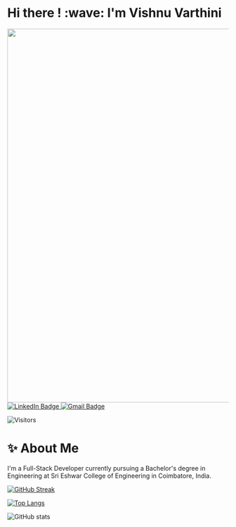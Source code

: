 

<h1>
  Hi there ! :wave: I'm Vishnu Varthini
  <!--<img src="https://media.giphy.com/media/v1.Y2lkPTc5MGI3NjExaDI5N2EzZ3h1Zzl6YXNwYjhsYnEzbzB0bXVtM2xvdzZjOGg0dHA4OSZlcD12MV9pbnRlcm5hbF9naWZfYnlfaWQmY3Q9Zw/MPxg9U887PS0B8XT4J/giphy.gif" width="35"/>--

  <!--<img src="https://media.giphy.com/media/l3q2GDh3wQqVWSiGY/giphy.gif?cid=ecf05e477orccrqspl1os6onwnmixzspd0kgcp2j35u2u8rt&ep=v1_gifs_search&rid=giphy.gif&ct=g" width="35"/>

  <img src="https://media.giphy.com/media/3o7TKMt1VVNkHV2PaE/giphy.gif?cid=ecf05e47rhqx7dkiauepgh1zealdmkr9431lniz4fb0t3nxw&ep=v1_gifs_search&rid=giphy.gif&ct=g" width="35"/>-->
  
</h1>









<div id="header" align="center">
  <img src="https://media.giphy.com/media/v1.Y2lkPTc5MGI3NjExaDNpb29zZG84azNycmI2cnljNHNidDl3ZHR1Y242MW0ycWF5d3NnbSZlcD12MV9pbnRlcm5hbF9naWZfYnlfaWQmY3Q9Zw/L1R1tvI9svkIWwpVYr/giphy.gif" width="850"/>
</div>

<div id="badges">
  <a href="https://www.linkedin.com/in/sree-vishnu-varthini-s">
    <img src="https://img.shields.io/badge/LinkedIn-blue?style=for-the-badge&logo=linkedin&logoColor=white" alt="LinkedIn Badge"/>
  </a>
  <a href="mailto:sreevishnuvarthini@gmail.com">
    <img src="https://img.shields.io/badge/Gmail-red?style=for-the-badge&logo=gmail&logoColor=white" alt="Gmail Badge"/>
  </a>
</div>

![Visitors](https://api.visitorbadge.io/api/visitors?path=https%3A%2F%2Fgithub.com%2FSree-Vishnu-Varthini%2FSree-Vishnu-Varthini%2Fgithub-visitors-badge&label=PROFILE%20VIEWS&labelColor=%23697689&countColor=%2302066f&style=default&labelStyle=none)



# :sparkles: About Me

I'm a Full-Stack Developer currently pursuing a Bachelor's degree in Engineering at Sri Eshwar College of Engineering in Coimbatore, India.



[![GitHub Streak](https://github-readme-streak-stats.herokuapp.com?user=Sree-Vishnu-Varthini&theme=codeSTACKr&card_width=850)](https://git.io/streak-stats)

[![Top Langs](https://github-readme-stats-git-masterrstaa-rickstaa.vercel.app/api/top-langs/?username=Sree-Vishnu-Varthini&layout=compact&theme=codeSTACKr&card_width=850&border_color=FFFFFF)](https://github.com/Sree-Vishnu-Varthini/github-readme-stats)

![GitHub stats](https://github-readme-stats.vercel.app/api?username=Sree-Vishnu-Varthini&theme=codeSTACKr&border_color=FFFFFF&card_width=850&show_icons=true)

<!--Get in Touch:

🔗 Connect with me on [LinkedIn](Your LinkedIn Profile URL) to stay updated on my latest projects and endeavors.
📧 Feel free to drop me an email at Your Email Address to discuss opportunities or just say hi!

<!---
Sree-Vishnu-Varthini/Sree-Vishnu-Varthini is a ✨ special ✨ repository because its `README.md` (this file) appears on your GitHub profile.
You can click the Preview link to take a look at your changes.
--->
